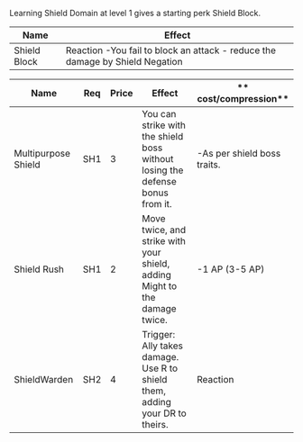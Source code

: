 Learning Shield Domain at level 1 gives a starting perk Shield Block.

| **Name**     | **Effect**                                                                   |
| ------------ | ---------------------------------------------------------------------------- |
| Shield Block | Reaction -You fail to block an attack - reduce the damage by Shield Negation |

| **Name**            | **Req** | **Price** | **Effect**                                                                    | ** cost/compression**       |
| ------------------- | ------- | --------- | ----------------------------------------------------------------------------- | --------------------------- |
| Multipurpose Shield | SH1     | 3         | You can strike with the shield boss without losing the defense bonus from it. | -As per shield boss traits. |
| Shield Rush         | SH1     | 2         | Move twice, and strike with your shield, adding Might to the damage twice.    | -1  AP (3-5 AP)             |
| ShieldWarden        | SH2     | 4         | Trigger: Ally takes damage. Use R to shield them, adding your DR to theirs.   | Reaction                    |
